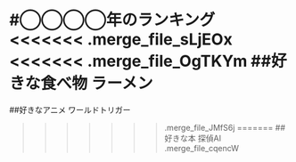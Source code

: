 #◯◯◯◯年のランキング
<<<<<<< .merge_file_sLjEOx
<<<<<<< .merge_file_OgTKYm
##好きな食べ物
ラーメン
=======
##好きなアニメ
ワールドトリガー
>>>>>>> .merge_file_JMfS6j
=======
##好きな本
探偵AI
>>>>>>> .merge_file_cqencW
